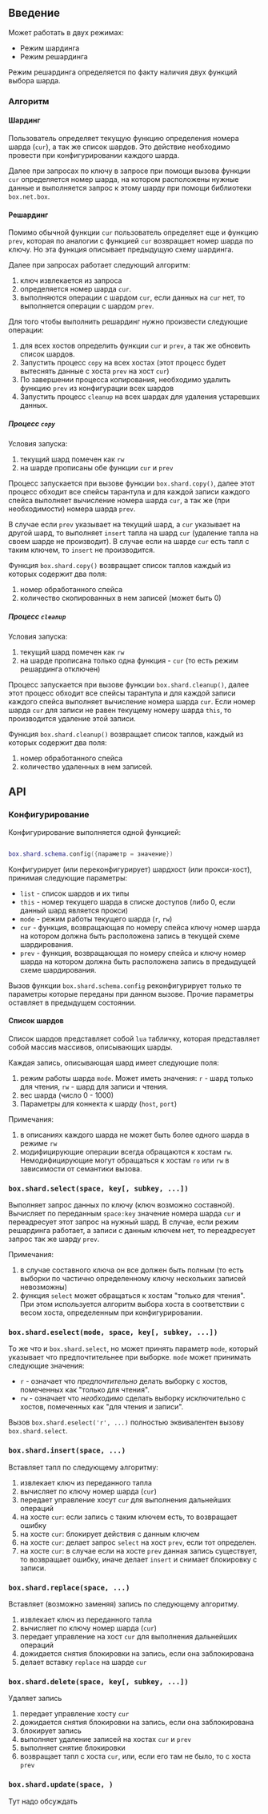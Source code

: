 ## Введение

Может работать в двух режимах:

* Режим шардинга
* Режим решардинга

Режим решардинга определяется по факту наличия двух функций выбора шарда.

### Алгоритм

#### Шардинг

Пользователь определяет текущую функцию определения номера шарда (`cur`),
а так же список шардов. Это действие необходимо провести при конфигурировании
каждого шарда.

Далее при запросах по ключу в запросе при помощи вызова функции `cur`
определяется номер шарда, на котором расположены нужные данные и выполняется
запрос к этому шарду при помощи библиотеки `box.net.box`.


#### Решардинг

Помимо обычной функции `cur` пользователь определяет еще и функцию `prev`,
которая по аналогии с функцией `cur` возвращает номер шарда по ключу. Но эта
функция описывает предыдущую схему шардинга.

Далее при запросах работает следующий алгоритм:

1. ключ извлекается из запроса
2. определяется номер шарда `cur`.
3. выполняются операции с шардом `cur`, если данных на `cur` нет,
то выполняется операции с шардом `prev`.

Для того чтобы выполнить решардинг нужно произвести следующие операции:

1. для всех хостов определить функции `cur` и `prev`, а так же обновить
список шардов.
2. Запустить процесс `copy` на всех хостах (этот процесс будет вытеснять
данные с хоста `prev` на хост `cur`)
3. По завершении процесса копирования, необходимо удалить функцию `prev`
из конфигурации всех шардов
4. Запустить процесс `cleanup` на всех шардах для удаления устаревших данных.

##### Процесс `copy`

Условия запуска:

1. текущий шард помечен как `rw`
2. на шарде прописаны обе функции `cur` и `prev`

Процесс запускается при вызове функции `box.shard.copy()`,
далее этот процесс обходит все спейсы тарантула и для каждой записи каждого
спейса выполняет вычисление номера шарда `cur`, а так же (при необходимости)
номера шарда `prev`.

В случае если `prev` указывает на текущий шард, а `cur` указывает на другой
шард, то выполняет `insert` тапла на шард `cur` (удаление тапла на своем шарде
не производит). В случае если на шарде `cur` есть тапл с таким ключем,
то `insert` не производится.

Функция `box.shard.copy()` возвращает список таплов каждый из которых содержит
два поля:

1. номер обработанного спейса
2. количество скопированных в нем записей (может быть 0)

##### Процесс `cleanup`

Условия запуска:

1. текущий шард помечен как `rw`
2. на шарде прописана только одна функция - `cur`
(то есть режим решардинга отключен)

Процесс запускается при вызове функции `box.shard.cleanup()`, далее
этот процесс обходит все спейсы тарантула и для каждой записи каждого спейса
выполняет вычисление номера шарда `cur`. Если номер шарда `cur` для записи
не равен текущему номеру шарда `this`, то производится удаление этой записи.

Функция `box.shard.cleanup()` возвращает список таплов, каждый из которых
содержит два поля:

1. номер обработанного спейса
2. количество удаленных в нем записей.

## API

### Конфигурирование

Конфигурирование выполняется одной функцией:

```lua

box.shard.schema.config({параметр = значение})

```

Конфигурирует (или переконфигурирует) шардхост (или прокси-хост), принимая
следующие параметры:

* `list` - список шардов и их типы
* `this` - номер текущего шарда в списке доступов (либо 0, если данный шард
является прокси)
* `mode` - режим работы текущего шарда (`r`, `rw`)
* `cur` - функция, возвращающая по номеру спейса ключу номер шарда на
котором должна быть расположена запись в текущей схеме шардирования.
* `prev` - функция, возвращающая по номеру спейса и ключу номер шарда
на котором должна быть расположена запись в предыдущей схеме шардирования.

Вызов функции `box.shard.schema.config` реконфигурирует только те параметры
которые переданы при данном вызове.
Прочие параметры оставляет в предыдущем состоянии.

#### Список шардов

Список шардов представляет собой `lua` табличку, которая представляет собой
массив массивов, описывающих шарды.

Каждая запись, описывающая шард имеет следующие поля:

1. режим работы шарда `mode`.
Может иметь значения: `r` - шард только для чтения, `rw` - шард для
записи и чтения.
2. вес шарда (число 0 - 1000)
3. Параметры для коннекта к шарду (`host`, `port`)

Примечания:

1. в описаниях каждого шарда не может быть более одного шарда в режиме `rw`
2. модифицирующие операции всегда обращаются к хостам `rw`. Немодифицирующие
могут обращаться к хостам `ro` или `rw` в зависимости от семантики вызова.

### `box.shard.select(space, key[, subkey, ...])`

Выполняет запрос данных по ключу (ключ возможно составной). Вычисляет по
переданным `space:key` значение номера шарда `cur` и переадресует этот запрос
на нужный шард.
В случае, если режим решардинга работает, а записи с данным ключем нет,
то переадресует запрос так же шарду `prev`.

Примечания:

1. в случае составного ключа он все должен быть полным (то есть выборки
по частично определенному ключу нескольких записей невозможны)
2. функция `select` может обращаться к хостам "только для чтения". При этом
используется алгоритм выбора хоста в соответствии с весом хоста, определенным
при конфигурировании.

### `box.shard.eselect(mode, space, key[, subkey, ...])`

То же что и `box.shard.select`, но может принять параметр `mode`,
который указывает что предпочтительнее при выборке. `mode` может принимать
следующие значения:

* `r` - означает что *предпочтительно* делать выборку с хостов, помеченных
как "только для чтения".
* `rw` - означает что *необходимо* сделать выборку исключительно с хостов,
помеченных как "для чтения и записи".

Вызов `box.shard.eselect('r', ...)` полностью эквивалентен вызову
`box.shard.select`.

### `box.shard.insert(space, ...)`

Вставляет тапл по следующему алгоритму:

1. извлекает ключ из переданного тапла
2. вычисляет по ключу номер шарда (`cur`)
3. передает управление хосут `cur` для выполнения дальнейших операций
4. на хосте `cur`: если запись с таким ключем есть, то возвращает ошибку
5. на хосте `cur`: блокирует действия с данным ключем
6. на хосте `cur`: делает запрос `select` на хост `prev`, если тот определен.
7. на хосте `cur`: в случае если на хосте `prev` данная запись существует,
то возвращает ошибку, иначе делает `insert` и снимает блокировку с записи.

### `box.shard.replace(space, ...)`

Вставляет (возможно заменяя) запись по следующему алгоритму.

1. извлекает ключ из переданного тапла
2. вычисляет по ключу номер шарда (`cur`)
3. передает управление на хост `cur` для выполнения дальнейших операций
4. дожидается снятия блокировки на запись, если она заблокирована
3. делает вставку `replace` на шарде `cur`

### `box.shard.delete(space, key[, subkey, ...])`

Удаляет запись

1. передает управление хосту `cur`
2. дожидается снятия блокировки на запись, если она заблокирована
3. блокирует запись
4. выполняет удаление записей на хостах `cur` и `prev`
5. выполняет снятие блокировки
6. возвращает тапл с хоста `cur`, или, если его там не было, то с хоста `prev`


### `box.shard.update(space, )`

Тут надо обсуждать
